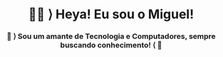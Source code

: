 <h1 align="center"> <b>👨‍💻 ⟩ Heya! Eu sou o Miguel!</b></h1>
<h3 align="center">👾 ⟩ Sou um amante de Tecnologia e Computadores, sempre buscando conhecimento! ⟨ 👾</h3>

<!--
**mirvoxtm/mirvoxtm** is a ✨ _special_ ✨ repository because its `README.md` (this file) appears on your GitHub profile.

Here are some ideas to get you started:

- 🔭 I’m currently working on ...
- 🌱 I’m currently learning ...
- 👯 I’m looking to collaborate on ...
- 🤔 I’m looking for help with ...
- 💬 Ask me about ...
- 📫 How to reach me: ...
- 😄 Pronouns: ...
- ⚡ Fun fact: ...
-->
